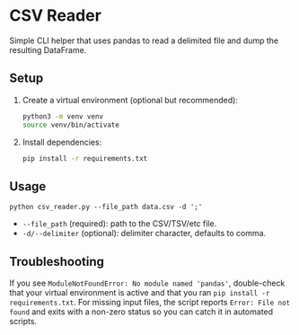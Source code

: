 # CSV Reader

Simple CLI helper that uses pandas to read a delimited file and dump the resulting DataFrame.

## Setup

1. Create a virtual environment (optional but recommended):
   ```bash
   python3 -m venv venv
   source venv/bin/activate
   ```
2. Install dependencies:
   ```bash
   pip install -r requirements.txt
   ```

## Usage

```
python csv_reader.py --file_path data.csv -d ';'
```

- `--file_path` (required): path to the CSV/TSV/etc file.
- `-d/--delimiter` (optional): delimiter character, defaults to comma.

## Troubleshooting

If you see `ModuleNotFoundError: No module named 'pandas'`, double-check that your virtual environment is active and that you ran `pip install -r requirements.txt`. For missing input files, the script reports `Error: File not found` and exits with a non-zero status so you can catch it in automated scripts.
